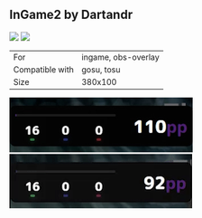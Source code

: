 ## InGame2 by Dartandr

<a href="https://osuck.link/redirect/https://files.osuck.link/tosu/ingame2 by dartandr v1.2.zip" target="_blank"><img height="35" src="https://img.shields.io/badge/Download_PP_Counter-67A564?style=for-the-badge&logo=cloud&logoColor=white" /></a>  <a href="https://github.com/Dartandr" target="_blank"><img height="35" src="https://img.shields.io/badge/github-000000?style=for-the-badge&logo=github&logoColor=white" /></a>  

|||
| ------------- | ------------- |
| For | ingame, obs-overlay |
| Compatible with | gosu, tosu |
| Size |  380x100 |


<img src="/.github/images/ingame2 by dartandr.jpg" /> <img src="/.github/gifs/ingame2 by dartandr.gif" /> 

